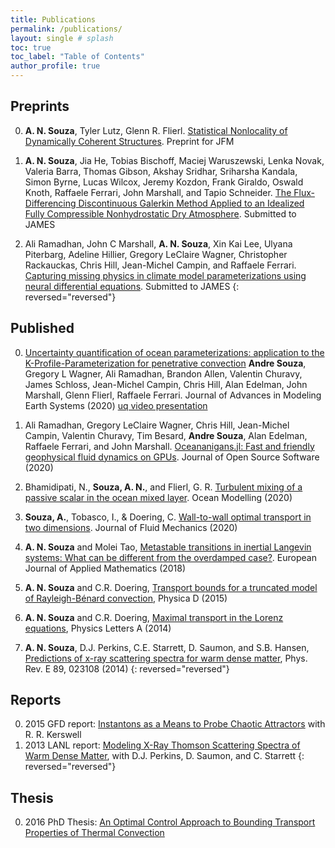 ```yaml
---
title: Publications
permalink: /publications/
layout: single # splash
toc: true
toc_label: "Table of Contents"
author_profile: true
---
```



## Preprints
0. **A. N. Souza**, Tyler Lutz, Glenn R. Flierl. [Statistical Nonlocality of Dynamically Coherent Structures]. Preprint for JFM

0. **A. N. Souza**, Jia He, Tobias Bischoff, Maciej Waruszewski, Lenka Novak, Valeria Barra, Thomas Gibson, Akshay Sridhar, Sriharsha Kandala, Simon Byrne, Lucas Wilcox, Jeremy Kozdon, Frank Giraldo, Oswald Knoth, Raffaele Ferrari, John Marshall, and Tapio Schneider. [The Flux-Differencing Discontinuous Galerkin Method Applied to an Idealized Fully Compressible Nonhydrostatic Dry Atmosphere]. Submitted to JAMES

0. Ali Ramadhan, John C Marshall, **A. N. Souza**, Xin Kai Lee, Ulyana Piterbarg, Adeline Hillier, Gregory LeClaire Wagner, Christopher Rackauckas, Chris Hill, Jean-Michel Campin, and Raffaele Ferrari. [Capturing missing physics in climate model parameterizations using neural differential equations]. Submitted to JAMES
{: reversed="reversed"}
## Published

0.  [Uncertainty quantification of ocean parameterizations: application to the K-Profile-Parameterization for penetrative convection]
    **Andre Souza**, Gregory L Wagner, Ali Ramadhan, Brandon Allen, Valentin Churavy, James Schloss, Jean-Michel Campin, Chris Hill,
    Alan Edelman, John Marshall, Glenn Flierl, Raffaele Ferrari.
    Journal of Advances in Modeling Earth Systems (2020) [uq video presentation]

0. Ali Ramadhan, Gregory LeClaire Wagner, Chris Hill, Jean-Michel Campin, Valentin Churavy, Tim Besard, **Andre Souza**, Alan Edelman, Raffaele Ferrari, and John Marshall. [Oceananigans.jl: Fast and friendly geophysical fluid dynamics on GPUs]. Journal of Open Source Software (2020)
0. Bhamidipati, N., **Souza, A. N.**, and Flierl, G. R. [Turbulent mixing of a passive scalar in the ocean mixed layer]. Ocean Modelling (2020)
0. **Souza, A.**, Tobasco, I., & Doering, C. [Wall-to-wall optimal transport in two dimensions]. Journal of Fluid Mechanics (2020)
0. **A. N. Souza** and Molei Tao, [Metastable transitions in inertial Langevin systems: What can be different from the overdamped case?]. European Journal of Applied
Mathematics (2018)
0. **A. N. Souza** and C.R. Doering, [Transport bounds for a truncated model of Rayleigh-Bénard convection], Physica D (2015)
0. **A. N. Souza** and C.R. Doering, [Maximal transport in the Lorenz equations],
Physics Letters A (2014)
0. **A. N. Souza**, D.J. Perkins, C.E. Starrett, D. Saumon, and S.B. Hansen, [Predictions of x-ray scattering spectra for warm dense matter], Phys. Rev. E 89,
023108 (2014)
{: reversed="reversed"}

## Reports

0. 2015 GFD report: [Instantons as a Means to Probe Chaotic Attractors] with R. R. Kerswell
0. 2013 LANL report: [Modeling X-Ray Thomson Scattering Spectra of Warm Dense Matter], with D.J. Perkins, D. Saumon, and C. Starrett
{: reversed="reversed"}

## Thesis

0. 2016 PhD Thesis: [An Optimal Control Approach to Bounding Transport Properties of Thermal Convection]

<!-- Youtube -->
[uq video presentation]: https://www.youtube.com/watch?v=PKGFkCg58fE&ab_channel=SIAMMPE

<!-- Unpublished -->
[Statistical Nonlocality of Dynamically Coherent Structures]: https://arxiv.org/abs/2211.16608
[The Flux-Differencing Discontinuous Galerkin Method Applied to an Idealized Fully Compressible Nonhydrostatic Dry Atmosphere]: https://www.essoar.org/doi/10.1002/essoar.10512731.2
[Capturing missing physics in climate model parameterizations using neural differential equations]: https://www.essoar.org/doi/abs/10.1002/essoar.10512533.1

<!-- Published -->
[Uncertainty quantification of ocean parameterizations: application to the K-Profile-Parameterization for penetrative convection]: https://agupubs.onlinelibrary.wiley.com/doi/full/10.1029/2020MS002108
[Oceananigans.jl: Fast and friendly geophysical fluid dynamics on GPUs]: https://joss.theoj.org/papers/10.21105/joss.02018
[Turbulent mixing of a passive scalar in the ocean mixed layer]: https://www.sciencedirect.com/science/article/abs/pii/S1463500319302665
[Wall-to-wall optimal transport in two dimensions]: https://www.cambridge.org/core/journals/journal-of-fluid-mechanics/article/walltowall-optimal-transport-in-two-dimensions/14BBFC698F9BFFEA72FB463E3CB86B36
[Metastable transitions in inertial Langevin systems: What can be different from the overdamped case?]: https://www.cambridge.org/core/journals/european-journal-of-applied-mathematics/article/metastable-transitions-in-inertial-langevin-systems-what-can-be-different-from-the-overdamped-case/6B0F1CB2386E57DC94418858FD81F554
[Transport bounds for a truncated model of Rayleigh-Bénard convection]: https://www.sciencedirect.com/science/article/abs/pii/S016727891500086X
[Maximal transport in the Lorenz equations]: https://www.sciencedirect.com/science/article/abs/pii/S0375960114012067
[Predictions of x-ray scattering spectra for warm dense matter]: https://journals.aps.org/pre/abstract/10.1103/PhysRevE.89.023108

<!-- Report -->
[Instantons as a Means to Probe Chaotic Attractors]: https://gfd.whoi.edu/wp-content/uploads/sites/18/2018/03/Andre_Souza_x_243644.pdf

[Modeling X-Ray Thomson Scattering Spectra of Warm Dense Matter]: https://www.lanl.gov/org/padwp/adx/computational-physics/summer-workshop/report-archive.php

<!-- Thesis -->
[An Optimal Control Approach to Bounding Transport Properties of Thermal Convection]: https://deepblue.lib.umich.edu/handle/2027.42/133426
